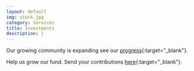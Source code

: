 ```yaml
---
layout: default
img: stock.jpg
category: Services
title: Investments
description: |
---
```

  Our growing community is expanding see our [progress](https://docs.google.com/spreadsheets/d/1_438DPfuw3ABmwbESRCYqbm9mkproqPKeUp3pJv6PO0/edit#gid=1702386832){:target="_blank"}.

  Help us grow our fund. Send your contributions [here](https://drive.google.com/open?id=1JZvzP1XdaM1q7PiHbI3sFAY8y3W3zx_N){:target="_blank"}.
